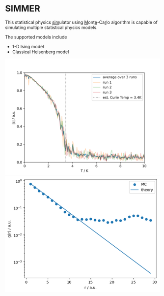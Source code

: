 # SIMMER
This statistical physics <ins>sim</ins>ulator using <ins>M</ins>ont<ins>e</ins>-Ca<ins>r</ins>lo algorithm is capable of simulating multiple statistical physics models.


The supported models include
- 1-D Ising model
- Classical Heisenberg model

![](./fig_save/Heisenberg.png)
![](./fig_save/1D_Ising_model_correlation_n_1e5_iter_1e6.png)
